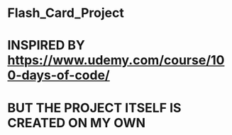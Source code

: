 # Flash_Card_Project
# INSPIRED BY https://www.udemy.com/course/100-days-of-code/
# BUT THE PROJECT ITSELF IS CREATED ON MY OWN
